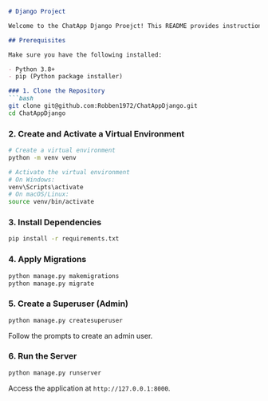```markdown
# Django Project

Welcome to the ChatApp Django Proejct! This README provides instructions for setting up and running the project on your local machine.

## Prerequisites

Make sure you have the following installed:

- Python 3.8+  
- pip (Python package installer)  

### 1. Clone the Repository
```bash
git clone git@github.com:Robben1972/ChatAppDjango.git
cd ChatAppDjango
```

### 2. Create and Activate a Virtual Environment
```bash
# Create a virtual environment
python -m venv venv

# Activate the virtual environment
# On Windows:
venv\Scripts\activate
# On macOS/Linux:
source venv/bin/activate
```

### 3. Install Dependencies
```bash
pip install -r requirements.txt
```
### 4. Apply Migrations
```bash
python manage.py makemigrations
python manage.py migrate
```

### 5. Create a Superuser (Admin)
```bash
python manage.py createsuperuser
```
Follow the prompts to create an admin user.

### 6. Run the Server
```bash
python manage.py runserver
```
Access the application at `http://127.0.0.1:8000`.
